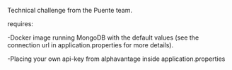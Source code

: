 Technical challenge from the Puente team.

requires: 

-Docker image running MongoDB with the default values (see the connection url in application.properties for more details).

-Placing your own api-key from alphavantage inside application.properties
